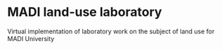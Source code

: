 # MADI land-use laboratory
Virtual implementation of laboratory work on the subject of land use for MADI University

